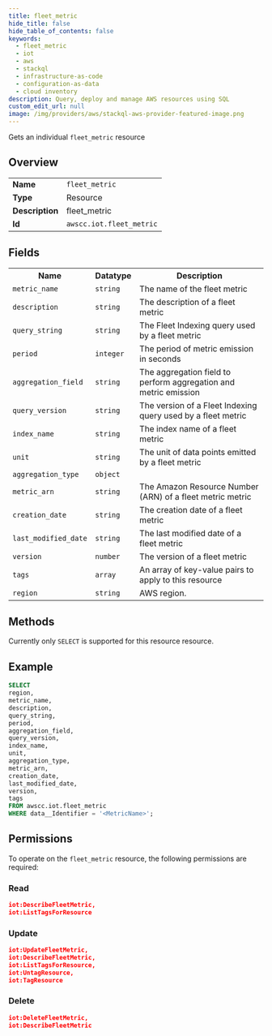 ```yaml
---
title: fleet_metric
hide_title: false
hide_table_of_contents: false
keywords:
  - fleet_metric
  - iot
  - aws
  - stackql
  - infrastructure-as-code
  - configuration-as-data
  - cloud inventory
description: Query, deploy and manage AWS resources using SQL
custom_edit_url: null
image: /img/providers/aws/stackql-aws-provider-featured-image.png
---
```

Gets an individual <code>fleet_metric</code> resource

## Overview
<table><tbody>
<tr><td><b>Name</b></td><td><code>fleet_metric</code></td></tr>
<tr><td><b>Type</b></td><td>Resource</td></tr>
<tr><td><b>Description</b></td><td>fleet_metric</td></tr>
<tr><td><b>Id</b></td><td><code>awscc.iot.fleet_metric</code></td></tr>
</tbody></table>

## Fields
<table><tbody>
<tr><th>Name</th><th>Datatype</th><th>Description</th></tr>
<tr><td><code>metric_name</code></td><td><code>string</code></td><td>The name of the fleet metric</td></tr>
<tr><td><code>description</code></td><td><code>string</code></td><td>The description of a fleet metric</td></tr>
<tr><td><code>query_string</code></td><td><code>string</code></td><td>The Fleet Indexing query used by a fleet metric</td></tr>
<tr><td><code>period</code></td><td><code>integer</code></td><td>The period of metric emission in seconds</td></tr>
<tr><td><code>aggregation_field</code></td><td><code>string</code></td><td>The aggregation field to perform aggregation and metric emission</td></tr>
<tr><td><code>query_version</code></td><td><code>string</code></td><td>The version of a Fleet Indexing query used by a fleet metric</td></tr>
<tr><td><code>index_name</code></td><td><code>string</code></td><td>The index name of a fleet metric</td></tr>
<tr><td><code>unit</code></td><td><code>string</code></td><td>The unit of data points emitted by a fleet metric</td></tr>
<tr><td><code>aggregation_type</code></td><td><code>object</code></td><td></td></tr>
<tr><td><code>metric_arn</code></td><td><code>string</code></td><td>The Amazon Resource Number (ARN) of a fleet metric metric</td></tr>
<tr><td><code>creation_date</code></td><td><code>string</code></td><td>The creation date of a fleet metric</td></tr>
<tr><td><code>last_modified_date</code></td><td><code>string</code></td><td>The last modified date of a fleet metric</td></tr>
<tr><td><code>version</code></td><td><code>number</code></td><td>The version of a fleet metric</td></tr>
<tr><td><code>tags</code></td><td><code>array</code></td><td>An array of key-value pairs to apply to this resource</td></tr>
<tr><td><code>region</code></td><td><code>string</code></td><td>AWS region.</td></tr>

</tbody></table>

## Methods
Currently only <code>SELECT</code> is supported for this resource resource.

## Example
```sql
SELECT
region,
metric_name,
description,
query_string,
period,
aggregation_field,
query_version,
index_name,
unit,
aggregation_type,
metric_arn,
creation_date,
last_modified_date,
version,
tags
FROM awscc.iot.fleet_metric
WHERE data__Identifier = '<MetricName>';
```

## Permissions

To operate on the <code>fleet_metric</code> resource, the following permissions are required:

### Read
```json
iot:DescribeFleetMetric,
iot:ListTagsForResource
```

### Update
```json
iot:UpdateFleetMetric,
iot:DescribeFleetMetric,
iot:ListTagsForResource,
iot:UntagResource,
iot:TagResource
```

### Delete
```json
iot:DeleteFleetMetric,
iot:DescribeFleetMetric
```


